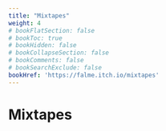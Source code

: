 ```yaml
---
title: "Mixtapes"
weight: 4
# bookFlatSection: false
# bookToc: true
# bookHidden: false
# bookCollapseSection: false
# bookComments: false
# bookSearchExclude: false
bookHref: 'https://falme.itch.io/mixtapes'
---
```

# Mixtapes
